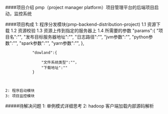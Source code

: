 ####项目介绍
    pmp（project manager platform）项目管理平台的后端项目启动，监控系统
   
####项目构成
    1: 程序分发模块(pmp-backend-distribution-project)
        1.1 资源下载
        1.2 资源校验
        1.3 资源上传到指定的服务器上
        1.4 所需要的参数
               	"params":{
               				"项目名":"",
               				"发布目标服务器地址":"",
               				"日志路径":"",
               				"jvm参数":"",
               				"python参数":"",
               				"spark参数":"",
               				"yarn参数":"",
               			},
               
               	"dowland":{
               
               		"文件系统类型":""，
               		"下载地址":""
               	}
               

                
    2: 程序启动模块
    3: 项目监控模块



#####待解决问题
    1: 单例模式详细思考
    2: hadoop 客户端加载内部源码解析